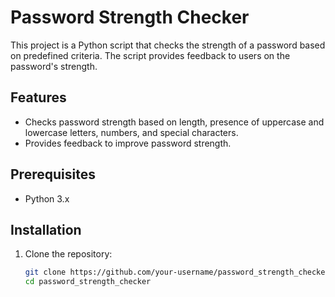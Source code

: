 # Password Strength Checker

This project is a Python script that checks the strength of a password based on predefined criteria. The script provides feedback to users on the password's strength.

## Features

- Checks password strength based on length, presence of uppercase and lowercase letters, numbers, and special characters.
- Provides feedback to improve password strength.

## Prerequisites

- Python 3.x

## Installation

1. Clone the repository:

   ```sh
   git clone https://github.com/your-username/password_strength_checker.git
   cd password_strength_checker
